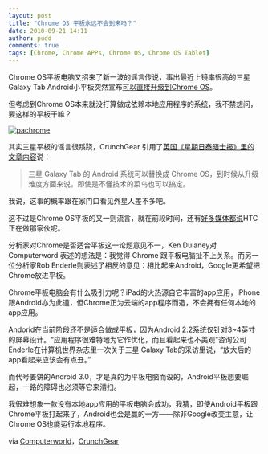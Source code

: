 ```yaml
---
layout: post
title: "Chrome OS 平板永远不会到来吗？"
date: 2010-09-21 14:11
author: pudd
comments: true
tags: [Chrome, Chrome APPs, Chrome OS, Chrome OS Tablet]
---
```



Chrome OS平板电脑又招来了新一波的谣言传说，事出最近上镜率很高的三星Galaxy Tab Android小平板突然宣布[可以直接升级到Chrome OS](http://www.chromi.org/archives/7517)。

但考虑到Chrome OS本来就没打算做成依赖本地应用程序的系统，我不禁想问，要这样的平板干嘛？

<a href="http://img.chromi.org/2010/09/pachrome.jpg">![](http://img.chromi.org/2010/09/pachrome-550x248.jpg "pachrome")</a>

其实三星平板的谣言很蹊跷，CrunchGear 引用了[英国《星期日泰晤士报》里的文章内容](http://www.chromi.org/archives/7517)说：



>三星 Galaxy Tab 的 Android 系统可以替换成 Chrome OS，到时候从升级难度方面来说，即使是不懂技术的菜鸟也可以搞定。



我说，这事的概率跟在家门口看见外星人差不多吧。

这不过是Chrome OS平板的又一则流言，就在前段时间，还有[好多媒体都说](http://www.chromi.org/archives/6669)HTC正在做那家伙呢。

分析家对Chrome是否适合平板这一论题意见不一，Ken Dulaney对 Computerword 表述的想法是：我觉得 Chrome 跟平板电脑扯不上关系。而另一位分析家Rob Enderle则表述了相反的意见：相比起来Android，Google更希望把Chrome放进平板。

Chrome平板电脑会有什么吸引力呢？iPad的火热源自它丰富的app应用，iPhone跟Android亦为此道，但Chrome正为云端的app程序而造，不会拥有任何本地的app应用。

Andorid在当前阶段还不是适合做成平板，因为Android 2.2系统仅针对3~4英寸的屏幕设计。“应用程序很难特地为它作优化，而且看起来也不美观”咨询公司Enderle在计算机世界杂志里一次关于三星 Galaxy Tab的采访里说，“放大后的app看起来应该会有点丑。”

而代号姜饼的Android 3.0，才是真的为平板电脑而设的，Android平板想要崛起，一路的障碍也必须等它来清扫。

我很难想象一款没有本地app应用的平板电脑会成功，我猜，即使Android平板跟Chrome平板打起来了，Android也会是赢的一方——除非Google改变主意，让Chrome OS也能运行本地程序。

via [Computerworld](http://blogs.computerworld.com/16998/is_google_chrome_on_tablets_an_idea_whose_time_should_never_come)，[CrunchGear](http://www.crunchgear.com/2010/09/20/rumor-has-chrome-os-succeeding-android-on-tablet-devices/)
